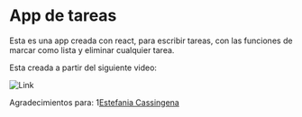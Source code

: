 # App de tareas
Esta es una app creada con react, para escribir tareas, con las funciones de marcar como lista y eliminar cualquier tarea.

Esta creada a partir del siguiente video:

![Link](https://www.youtube.com/watch?v=6Jfk8ic3KVk)

Agradecimientos para: 1[Estefania Cassingena](https://twitter.com/EstefaniaCassN)

